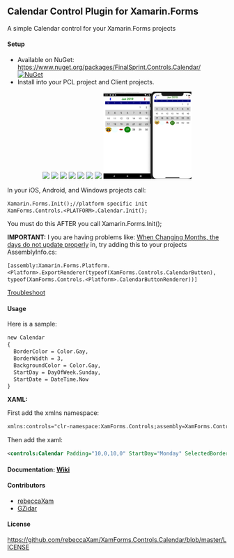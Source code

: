 ## Calendar Control Plugin for Xamarin.Forms

A simple Calendar control for your Xamarin.Forms projects

#### Setup
* Available on NuGet: https://www.nuget.org/packages/FinalSprint.Controls.Calendar/  [![NuGet](https://img.shields.io/nuget/v/FinalSprint.Controls.Calendar.svg?label=NuGet)](https://www.nuget.org/packages/FinalSprint.Controls.Calendar/)
* Install into your PCL project and Client projects.

<p align="center">
  <img src="https://raw.githubusercontent.com/rebeccaXam/XamForms.Controls.Calendar/master/images/iOS.png" height="200"/>
  <img src="https://raw.githubusercontent.com/rebeccaXam/XamForms.Controls.Calendar/master/images/Android.png" height="200"/>
  <img src="https://raw.githubusercontent.com/rebeccaXam/XamForms.Controls.Calendar/master/images/WinPhone.png" height="200"/>
  <img src="https://raw.githubusercontent.com/rebeccaXam/XamForms.Controls.Calendar/master/images/Win8.png" height="200"/>
  <img src="https://raw.githubusercontent.com/rebeccaXam/XamForms.Controls.Calendar/master/images/UWP.png" height="200"/>
  <img src="https://raw.githubusercontent.com/rebeccaXam/XamForms.Controls.Calendar/master/images/BackgroundPatternDroid.png" height="200"/>
  <img src="https://raw.githubusercontent.com/rebeccaXam/XamForms.Controls.Calendar/master/images/BackgroundpatterniOS.png" height="200"/>
  <img src="images/BackgroundImageWithFontImage.png" height="200"/>
</p>

In your iOS, Android, and Windows projects call:

```
Xamarin.Forms.Init();//platform specific init
XamForms.Controls.<PLATFORM>.Calendar.Init();
```

You must do this AFTER you call Xamarin.Forms.Init();

**IMPORTANT:** I you are having problems like: [When Changing Months, the days do not update properly](https://github.com/rebeccaXam/XamForms.Controls.Calendar/issues/2) in, try adding this to your projects AssemblyInfo.cs:
```
[assembly:Xamarin.Forms.Platform.<Platform>.ExportRenderer(typeof(XamForms.Controls.CalendarButton), typeof(XamForms.Controls.<Platform>.CalendarButtonRenderer))]
```
[Troubleshoot](https://github.com/rebeccaXam/XamForms.Controls.Calendar/wiki#troubleshoot)

#### Usage
Here is a sample:
```
new Calendar
{
  BorderColor = Color.Gay,
  BorderWidth = 3,
  BackgroundColor = Color.Gay,
  StartDay = DayOfWeek.Sunday,
  StartDate = DateTime.Now
}
```

**XAML:**

First add the xmlns namespace:
```xml
xmlns:controls="clr-namespace:XamForms.Controls;assembly=XamForms.Controls.Calendar"
```

Then add the xaml:

```xml
<controls:Calendar Padding="10,0,10,0" StartDay="Monday" SelectedBorderWidth="4" DisabledBorderColor="Black" />
```
#### Documentation: [Wiki](https://github.com/rebeccaXam/XamForms.Controls.Calendar/wiki)

#### Contributors
* [rebeccaXam](https://github.com/rebeccaXam)
* [GZidar](https://github.com/GZidar)

#### License
https://github.com/rebeccaXam/XamForms.Controls.Calendar/blob/master/LICENSE
